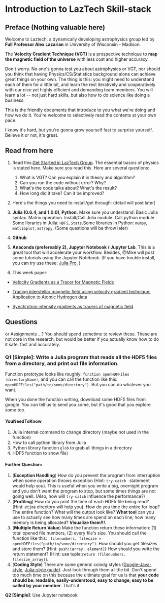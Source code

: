 
# Introduction to LazTech Skill-stack

## Preface (Nothing valuable here)

Welcome to Laztech, a dynamically developing astrophysics group led by **Full Professor Alex Lazarian** in University of Wisconsin - Madison.

The **Velocity Gradient Technique (VGT)** is a prospective technique to __map the magnetic field of the universe__ with less cost and higher accuracy.

Don't worry. No one's gonna test you about astrophysics or VGT, nor should you think that having Physics/CS/Statistics background alone can achieve great things on your own. The thing is this: you might need to understand each of them for a little bit, and learn the rest iteratively and cooperatively with our nice yet highly efficient and demanding team members. You will learn a lot -- not just hard skills, but also how to do science like doing a business.

This is the friendly documents that introduce to you what we're doing and how we do it. You're welcome to selectively read the contents at your own pace. 

I know it's hard, but you're gonna grow yourself fast to surprise yourself. Believe it or not, it's great.

## Read from here

1. Read this:[Get Started in LazTech Group](https://www.overleaf.com/9279691msypmpcjnpqp#/33470921/). The essential basics of physics is stated here. Make sure you read this. Here are several questions:
   1. What is VGT? Can you explain it in theory and algorithm?
   2. Can you run the code without error? Why?
   3. What's the code talks about? What's the result?
   4. How long did it take? Can it be improved?

2. Here's the things you need to install/get through: (detail will post later)
  1. **Julia (0.6.4, and 1.0.0), Python.** Make sure you understand: Basic Julia syntax. Matrix operation. Install/Call Julia module. Call python module. Some libraries in Julia: `HDF5`, `Stats`.Some libraries in Python: `numpy`, `matlibplot`, `astropy`.  (Some questions will be throw later)

  2. **Github**

  3. **Anaconda (prefereably 2), Jupyter Notebook / Jupyter Lab**. This is a great tool that will accelerate your workflow. Besides, @Mike will post some tutorials using the Jupyter Notebook. (If you have trouble install, you can try use these: [Julia Pro](https://juliacomputing.com/products/juliapro.html),  )


3. This week paper:

- [Velocity Gradients as a Tracer for Magnetic Fields](https://arxiv.org/abs/1608.06867)

- [Tracing interstellar magnetic field using velocity gradient technique: Application to Atomic Hydrogen data]( https://arxiv.org/abs/1701.07944)

- [Synchrotron intensity gradients as tracers of magnetic field](https://arxiv.org/abs/1701.07883)



## Questions 

or Assignments ...? You should spend sometime to review these. These are not core in the research, but would be better if you actually know how to do it safe, fast and accurately.

### Q1 [Simple]: Write a Julia program that reads all the HDF5 files from a directory, and print out file information. 

Function prototype looks like roughly: `function openHDFFiles (directoryName)`, and you can call the function like this: `openHDFFiles("path/to/some/directory")`. But you can do whatever you want. 

When you done the function writing, download some HDF5 files from google. You can tell us to send you some, but it's good that you explore some too.

#### YouNeedToKnow

1. Julia internal command to change directory (maybe not used in the function)
2. How to call python library from Julia
3. Python library function `glob` to grab all things in a directory
4. HDF5 function to show file)

#### Further Question:

1. (**Exception Handling**) How do you prevent the program from interruption when some operation throws exception (Hint: `try-catch ` statement would help you). This is useful when you write a big, overnight program and you don't want the program to stop, but some times things are not going well. (Also, how will `try-catch` influence the performance?)
2. (**Profiling**) How do you print the time of each HDF5 file being read? (Hint: `@time` directory will help you). How do you time the entire for loop? The entire function? What will the output look like? **What tool** can you use to actually see how many times are spend on each line, how many memory is being allocated? **Visualize them!!!**.
3. (**Multiple Return Value**) Make the function return these information: (1) total opened file numbers, (2) every file's size. You should call the function like this: ` filenumbers, filesize = openHDFFiles("path/to/some/directory")`. How should you get filesizes and store them? (Hint: `push!(array, element)`) How should you write the return statement? (Hint: use tuple:`return (filenumbers, filesize_array)`). 
4. (**Coding Style**) There are some general coindg styles ([Google-Java-style](https://google.github.io/styleguide/javaguide.html), [Julia-style guide](https://docs.julialang.org/en/v0.6.2/manual/style-guide/)). Just look through them a little bit. Don't spend too much time on this because the ultimate goal for us is that **your code should be: readable, easily-understood, easy to change, easy to be called by your member**. That's it.



**Q2 [Simple]**: Use Jupyter notebook